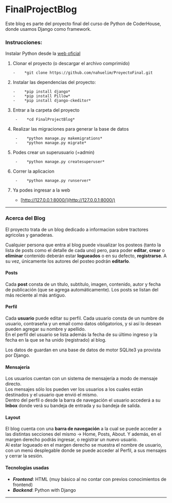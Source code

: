 # FinalProjectBlog
Este blog es parte del proyecto final del curso de Python de CoderHouse, donde usamos Django como framework.

### Instrucciones:
Instalar Python desde la [web oficial](https://www.python.org/downloads/)

1.  Clonar el proyecto (o descargar el archivo comprimido)

        -    *git clone https://github.com/nahuelim/ProyectoFinal.git

2.  Instalar las dependencias del proyecto:

        -    *pip install django*
        -    *pip install Pillow*
        -    *pip install django-ckeditor*

3. Entrar a la carpeta del proyecto

        -    *cd FinalProjectBlog*

4. Realizar las migraciones para generar la base de datos

        -    *python manage.py makemigrations*
        -    *python manage.py migrate*

5. Podes crear un superusuario (=admin)

        -    *python manage.py createsuperuser*

6. Correr la aplicacion

        -    *python manage.py runserver*

7. Ya podes ingresar a la web
    -    [http://127.0.0.1:8000/](http://127.0.0.1:8000/)

***
  
### Acerca del Blog
El proyecto trata de un blog dedicado a informacion sobre tractores agricolas y ganaderas.

Cualquier persona que entra al blog puede visualizar los posteos (tanto la lista de posts como el detalle de cada uno) pero, para poder **editar**, **crear** 
o **eliminar** contenido deberán estar **logueados** o en su defecto, **registrarse**. A su vez, únicamente los autores del posteo podrán **editarlo**.

#### Posts
Cada **post** consta de un título, subtítulo, imagen, contenido, autor y fecha de publicación (que se agrega automáticamente).
Los posts se listan del más reciente al más antiguo.

#### Perfil
Cada **usuario** puede editar su perfil. 
Cada usuario consta de un numbre de usuario, contraseña y un email como datos obligatorios, y si así lo desean pueden agregar su nombre y apellido.  
En el perfil del usuario se lista además la fecha de su último ingreso y la fecha en la que se ha unido (registrado) al blog.  

Los datos de guardan en una base de datos de motor SQLite3 ya provista por Django.  

#### Mensajería
Los usuarios cuentan con un sistema de mensajería a modo de mensaje directo.  
Los mensajes sólo los pueden ver los usuarios a los cuales están destinados y el usuario que envió el mismo.  
Dentro del perfil o desde la barra de navegación el usuario accederá a su **Inbox** donde verá su bandeja de entrada y su bandeja de salida.  
  
#### Layout
El blog cuenta con una **barra de navegación** a la cual se puede acceder a las distintas secciones del mismo -> Home, Posts, About. Y además, en el margen derecho 
podrás ingresar, o registrar un nuevo usuario.  
Al estar logueado en el margen derecho se muestra el nombre de usuario, con un menú desplegable donde se puede acceder al Perfil, 
a sus mensajes y cerrar la sesión.

#### Tecnologías usadas
-    ***Frontend***: HTML (muy básico al no contar con previos conocimientos de frontend)
-    ***Backend***: Python with Django

***

